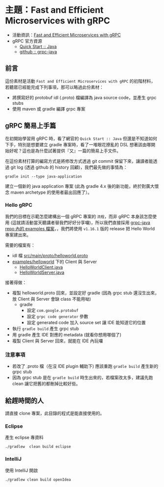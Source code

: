 # 主題：Fast and Efficient Microservices with gRPC

* 活動資訊：[Fast and Efficient Microservices with gRPC](https://twjug.kktix.cc/events/twjug201812-01)
* gRPC 官方資源
  * [Quick Start :: Java](https://grpc.io/docs/quickstart/java.html)
  * [github :: grpc-java](https://github.com/grpc/grpc-java)

## 前言

這份素材是活動 `Fast and Efficient Microservices with gRPC` 的初階材料，若聽眾已經能完成下列事項，那可以略過此份素材：

* 將撰寫好的 protobuf idl (.proto) 檔編譯為 java source code，並產生 grpc stubs
* 使用 maven 或 gradle 編譯 grpc 專案

## gRPC 簡易上手篇

在初開始學習用 gRPC 時，看了網官的 `Quick Start :: Java` 但還是不知道如何下手，特別是想要建立 gradle 專案時，看了一堆眼花撩亂的 DSL 想著該由哪開始好呢？這也是為什麼試著提供『又』一篇的簡易上手文件。

在這份素材打算的編寫方式是將修改方式透過 git commit 保留下來，讓讀者能透過 git log (透過 github 的 history 回顧)，我們最先做的事情為：

```
gradle init --type java-application
```

建立一個新的 java application 專案 (此為 gradle 4.x 後的新功能，終於對廣大懷念 maven archetype 的使用者最出回應了）。

### Hello gRPC

我們的目標在示範怎麼建構出一個 gRPC 專案的 `流程`，而非 gRPC 本身該怎麼使用 (這就請活動當天聽講者替我們好好分享囉)，所以我們直接採用 [grpc-java repo 內的 examples 檔案](https://github.com/grpc/grpc-java/blob/v1.16.1/examples)，，我們將使用 `v1.16.1` 版的 release 把 Hello World 專案建出來。

需要的檔案有：

* idl 檔 [src/main/proto/helloworld.proto](https://github.com/grpc/grpc-java/blob/v1.16.1/examples/src/main/proto/helloworld.proto)
* [examples/helloworld](https://github.com/grpc/grpc-java/tree/v1.16.1/examples/src/main/java/io/grpc/examples/helloworld) 下的 Client 與 Server
  * [HelloWorldClient.java](https://github.com/grpc/grpc-java/blob/v1.16.1/examples/src/main/java/io/grpc/examples/helloworld/HelloWorldClient.java)
  * [HelloWorldServer.java](https://github.com/grpc/grpc-java/blob/v1.16.1/examples/src/main/java/io/grpc/examples/helloworld/HelloWorldServer.java)

接著得做：
* 複製 helloworld.proto 回來，並設定好 gradle (因為 grpc stub 還沒生出來，放 Client 與 Server 會缺 class 不能用呦)
  * gradle
    * 設定 `com.google.protobuf` 
    * 設定 `grpc code generator` 參數 
    * 設定 generated code 加入 source set 讓 IDE 能知道它的位置
* 執行 `gradle build` 產生 grpc stub
* 用 gradle 產生 IDE 對應的 metadata (就看你想用哪個了)
* 複製 Client 與 Server 回來，就能在 IDE 內玩囉

### 注意事項

* 若改了 .proto 檔（在沒 IDE plugin 輔助下) 應該重跑 `gradle build` 產生新的 grpc stub
* 因為 grpc stub 是在 `gradle build` 時生出來的，若檔案改太多，建議先跑 clean 讓它把舊的都刪掉比較好些。

## 給趕時間的人

請直接 clone 專案，此目錄的程式是能直接使用的。

### Eclipse 

產生 eclipse 專資料

```
./gradlew  clean build eclipse
```

### IntelliJ

使用 IntelliJ 開啟

```
./gradlew clean build openIdea
```